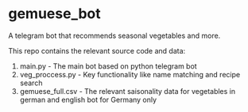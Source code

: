 ﻿# gemuese_bot
A telegram bot that recommends seasonal vegetables and more.

This repo contains the relevant source code and data:

1. main.py - The main bot based on python telegram bot
2. veg_proccess.py - Key functionality like name matching and recipe search
3. gemuese_full.csv - The relevant saisonality data for vegetables in german and english bot for Germany only